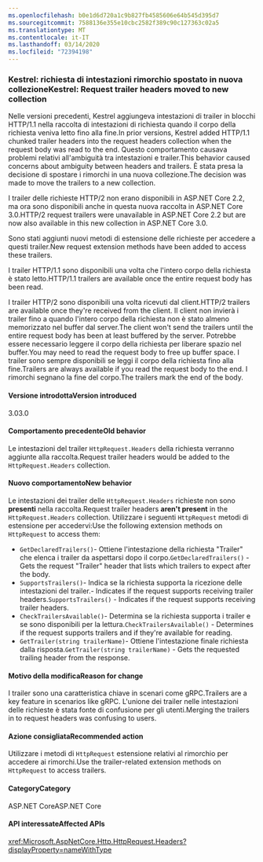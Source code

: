 ```yaml
---
ms.openlocfilehash: b0e1d6d720a1c9b827fb4585606e64b545d395d7
ms.sourcegitcommit: 7588136e355e10cbc2582f389c90c127363c02a5
ms.translationtype: MT
ms.contentlocale: it-IT
ms.lasthandoff: 03/14/2020
ms.locfileid: "72394198"
---
```

### <a name="kestrel-request-trailer-headers-moved-to-new-collection"></a><span data-ttu-id="5d2b7-101">Kestrel: richiesta di intestazioni rimorchio spostato in nuova collezione</span><span class="sxs-lookup"><span data-stu-id="5d2b7-101">Kestrel: Request trailer headers moved to new collection</span></span>

<span data-ttu-id="5d2b7-102">Nelle versioni precedenti, Kestrel aggiungeva intestazioni di trailer in blocchi HTTP/1.1 nella raccolta di intestazioni di richiesta quando il corpo della richiesta veniva letto fino alla fine.</span><span class="sxs-lookup"><span data-stu-id="5d2b7-102">In prior versions, Kestrel added HTTP/1.1 chunked trailer headers into the request headers collection when the request body was read to the end.</span></span> <span data-ttu-id="5d2b7-103">Questo comportamento causava problemi relativi all'ambiguità tra intestazioni e trailer.</span><span class="sxs-lookup"><span data-stu-id="5d2b7-103">This behavior caused concerns about ambiguity between headers and trailers.</span></span> <span data-ttu-id="5d2b7-104">È stata presa la decisione di spostare i rimorchi in una nuova collezione.</span><span class="sxs-lookup"><span data-stu-id="5d2b7-104">The decision was made to move the trailers to a new collection.</span></span>

<span data-ttu-id="5d2b7-105">I trailer delle richieste HTTP/2 non erano disponibili in ASP.NET Core 2.2, ma ora sono disponibili anche in questa nuova raccolta in ASP.NET Core 3.0.</span><span class="sxs-lookup"><span data-stu-id="5d2b7-105">HTTP/2 request trailers were unavailable in ASP.NET Core 2.2 but are now also available in this new collection in ASP.NET Core 3.0.</span></span>

<span data-ttu-id="5d2b7-106">Sono stati aggiunti nuovi metodi di estensione delle richieste per accedere a questi trailer.</span><span class="sxs-lookup"><span data-stu-id="5d2b7-106">New request extension methods have been added to access these trailers.</span></span>

<span data-ttu-id="5d2b7-107">I trailer HTTP/1.1 sono disponibili una volta che l'intero corpo della richiesta è stato letto.</span><span class="sxs-lookup"><span data-stu-id="5d2b7-107">HTTP/1.1 trailers are available once the entire request body has been read.</span></span>

<span data-ttu-id="5d2b7-108">I trailer HTTP/2 sono disponibili una volta ricevuti dal client.</span><span class="sxs-lookup"><span data-stu-id="5d2b7-108">HTTP/2 trailers are available once they're received from the client.</span></span> <span data-ttu-id="5d2b7-109">Il client non invierà i trailer fino a quando l'intero corpo della richiesta non è stato almeno memorizzato nel buffer dal server.</span><span class="sxs-lookup"><span data-stu-id="5d2b7-109">The client won't send the trailers until the entire request body has been at least buffered by the server.</span></span> <span data-ttu-id="5d2b7-110">Potrebbe essere necessario leggere il corpo della richiesta per liberare spazio nel buffer.</span><span class="sxs-lookup"><span data-stu-id="5d2b7-110">You may need to read the request body to free up buffer space.</span></span> <span data-ttu-id="5d2b7-111">I trailer sono sempre disponibili se leggi il corpo della richiesta fino alla fine.</span><span class="sxs-lookup"><span data-stu-id="5d2b7-111">Trailers are always available if you read the request body to the end.</span></span> <span data-ttu-id="5d2b7-112">I rimorchi segnano la fine del corpo.</span><span class="sxs-lookup"><span data-stu-id="5d2b7-112">The trailers mark the end of the body.</span></span>

#### <a name="version-introduced"></a><span data-ttu-id="5d2b7-113">Versione introdotta</span><span class="sxs-lookup"><span data-stu-id="5d2b7-113">Version introduced</span></span>

<span data-ttu-id="5d2b7-114">3.0</span><span class="sxs-lookup"><span data-stu-id="5d2b7-114">3.0</span></span>

#### <a name="old-behavior"></a><span data-ttu-id="5d2b7-115">Comportamento precedente</span><span class="sxs-lookup"><span data-stu-id="5d2b7-115">Old behavior</span></span>

<span data-ttu-id="5d2b7-116">Le intestazioni del trailer `HttpRequest.Headers` della richiesta verranno aggiunte alla raccolta.</span><span class="sxs-lookup"><span data-stu-id="5d2b7-116">Request trailer headers would be added to the `HttpRequest.Headers` collection.</span></span>

#### <a name="new-behavior"></a><span data-ttu-id="5d2b7-117">Nuovo comportamento</span><span class="sxs-lookup"><span data-stu-id="5d2b7-117">New behavior</span></span>

<span data-ttu-id="5d2b7-118">Le intestazioni dei trailer delle `HttpRequest.Headers` richieste non sono **presenti** nella raccolta.</span><span class="sxs-lookup"><span data-stu-id="5d2b7-118">Request trailer headers **aren't present** in the `HttpRequest.Headers` collection.</span></span> <span data-ttu-id="5d2b7-119">Utilizzare i seguenti `HttpRequest` metodi di estensione per accedervi:</span><span class="sxs-lookup"><span data-stu-id="5d2b7-119">Use the following extension methods on `HttpRequest` to access them:</span></span>

- <span data-ttu-id="5d2b7-120">`GetDeclaredTrailers()`- Ottiene l'intestazione della richiesta "Trailer" che elenca i trailer da aspettarsi dopo il corpo.</span><span class="sxs-lookup"><span data-stu-id="5d2b7-120">`GetDeclaredTrailers()` - Gets the request "Trailer" header that lists which trailers to expect after the body.</span></span>
- <span data-ttu-id="5d2b7-121">`SupportsTrailers()`- Indica se la richiesta supporta la ricezione delle intestazioni del trailer.- Indicates if the request supports receiving trailer headers.</span><span class="sxs-lookup"><span data-stu-id="5d2b7-121">`SupportsTrailers()` - Indicates if the request supports receiving trailer headers.</span></span>
- <span data-ttu-id="5d2b7-122">`CheckTrailersAvailable()`- Determina se la richiesta supporta i trailer e se sono disponibili per la lettura.</span><span class="sxs-lookup"><span data-stu-id="5d2b7-122">`CheckTrailersAvailable()` - Determines if the request supports trailers and if they're available for reading.</span></span>
- <span data-ttu-id="5d2b7-123">`GetTrailer(string trailerName)`- Ottiene l'intestazione finale richiesta dalla risposta.</span><span class="sxs-lookup"><span data-stu-id="5d2b7-123">`GetTrailer(string trailerName)` - Gets the requested trailing header from the response.</span></span>

#### <a name="reason-for-change"></a><span data-ttu-id="5d2b7-124">Motivo della modifica</span><span class="sxs-lookup"><span data-stu-id="5d2b7-124">Reason for change</span></span>

<span data-ttu-id="5d2b7-125">I trailer sono una caratteristica chiave in scenari come gRPC.</span><span class="sxs-lookup"><span data-stu-id="5d2b7-125">Trailers are a key feature in scenarios like gRPC.</span></span> <span data-ttu-id="5d2b7-126">L'unione dei trailer nelle intestazioni delle richieste è stata fonte di confusione per gli utenti.</span><span class="sxs-lookup"><span data-stu-id="5d2b7-126">Merging the trailers in to request headers was confusing to users.</span></span>

#### <a name="recommended-action"></a><span data-ttu-id="5d2b7-127">Azione consigliata</span><span class="sxs-lookup"><span data-stu-id="5d2b7-127">Recommended action</span></span>

<span data-ttu-id="5d2b7-128">Utilizzare i metodi di `HttpRequest` estensione relativi al rimorchio per accedere ai rimorchi.</span><span class="sxs-lookup"><span data-stu-id="5d2b7-128">Use the trailer-related extension methods on `HttpRequest` to access trailers.</span></span>

#### <a name="category"></a><span data-ttu-id="5d2b7-129">Category</span><span class="sxs-lookup"><span data-stu-id="5d2b7-129">Category</span></span>

<span data-ttu-id="5d2b7-130">ASP.NET Core</span><span class="sxs-lookup"><span data-stu-id="5d2b7-130">ASP.NET Core</span></span>

#### <a name="affected-apis"></a><span data-ttu-id="5d2b7-131">API interessate</span><span class="sxs-lookup"><span data-stu-id="5d2b7-131">Affected APIs</span></span>

<xref:Microsoft.AspNetCore.Http.HttpRequest.Headers?displayProperty=nameWithType>

<!--

#### Affected APIs

`P:Microsoft.AspNetCore.Http.HttpRequest.Headers`

-->
